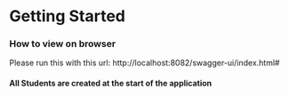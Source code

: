 # Getting Started

### How to view on browser
Please run this with this url: http://localhost:8082/swagger-ui/index.html#

#### All Students are created at the start of the application
